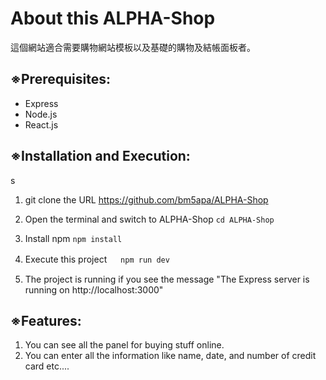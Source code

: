 # About this ALPHA-Shop

這個網站適合需要購物網站模板以及基礎的購物及結帳面板者。

## ※Prerequisites:

- Express
- Node.js
- React.js

## ※Installation and Execution:
s
1. git clone the URL
   https://github.com/bm5apa/ALPHA-Shop

2. Open the terminal and switch to ALPHA-Shop
   `cd ALPHA-Shop`

3. Install npm
   `npm install`

4. Execute this project 　
   `npm run dev`

5. The project is running if you see the message "The Express server is running on http://localhost:3000"

## ※Features:

1. You can see all the panel for buying stuff online.
2. You can enter all the information like name, date, and number of credit card etc....
